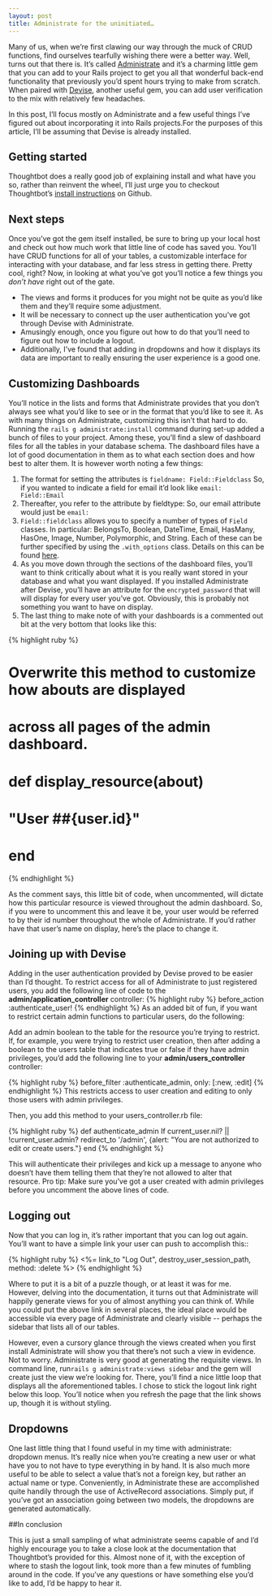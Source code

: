 ```yaml
---
layout: post
title: Administrate for the uninitiated… 
---
```


Many of us, when we’re first clawing our way through the muck of CRUD functions, find ourselves tearfully wishing there were a better way.  Well, turns out that there is. It’s called [Administrate](https://rubygems.org/gems/administrate/versions/0.0.2) and it’s a charming little gem that you can add to your Rails project to get you all that wonderful back-end functionality that previously you’d spent hours trying to make from scratch. When paired with [Devise](https://rubygems.org/gems/devise/versions/3.5.6), another useful gem, you can add user verification to the mix with relatively few headaches.  

In this post, I’ll focus mostly on Administrate and a few useful things I’ve figured out about incorporating it into Rails projects.For the purposes of this article, I’ll be assuming that Devise is already installed.

## Getting started

Thoughtbot does a really good job of explaining install and what have you so, rather than reinvent the wheel, I’ll just urge you to checkout Thoughtbot’s [install instructions](https://github.com/thoughtbot/administrate#getting-started) on Github.

## Next steps

Once you’ve got the gem itself installed, be sure to bring up your local host and check out how much work that little line of code has saved you.  You’ll have CRUD functions for all of your tables, a customizable interface for interacting with your database, and far less stress in getting there. Pretty cool, right?  Now, in looking at what you’ve got you’ll notice a few things you _don’t have_ right out of the gate.  

- The views and forms it produces for you might not be quite as you’d like them and they’ll require some adjustment.
- It will be necessary to connect up the user authentication you’ve got through Devise with Administrate.  
- Amusingly enough, once you figure out how to do that you’ll need to figure out how to include a logout.  
- Additionally, I’ve found that adding in dropdowns and how it displays its data are important to really ensuring the user experience is a good one.

## Customizing Dashboards

You’ll notice in the lists and forms that Administrate provides that you don’t always see what you’d like to see or in the format that you’d like to see it.  As with many things on Administrate, customizing this isn’t that hard to do.  Running the `rails g administrate:install` command during set-up added a bunch of files to your project.  Among these, you’ll find a slew of dashboard files for all the tables in your database schema.  The dashboard files have a lot of good documentation in them as to what each section does and how best to alter them.  It is however worth noting a few things:

1. The format for setting the attributes is `fieldname: Field::Fieldclass`  So, if you wanted to indicate a field for email it’d look like `email: Field::Email`  
2. Thereafter, you refer to the attribute by fieldtype:  So, our email attribute would just be `email:`
3. `Field::fieldclass` allows you to specify a number of types of `Field` classes.  In particular: BelongsTo, Boolean, DateTime, Email, HasMany, HasOne, Image, Number, Polymorphic, and String.  Each of these can be further specified by using the `.with_options` class. Details on this can be found [here](http://administrate-prototype.herokuapp.com/customizing_dashboards).
4. As you move down through the sections of the dashboard files, you’ll want to think critically about what it is you really want stored in your database and what you want displayed.  If you installed Administrate after Devise, you’ll have an attribute for the `encrypted_password` that will will display for every user you’ve got.  Obviously, this is probably not something you want to have on display.
5. The last thing to make note of with your dashboards is a commented out bit at the very bottom that looks like this:

{% highlight ruby %}
# Overwrite this method to customize how abouts are displayed
# across all pages of the admin dashboard.
#
# def display_resource(about)
#   "User ##{user.id}"
# end
{% endhighlight %}
  
As the comment says, this little bit of code, when uncommented, will dictate how this particular resource is viewed throughout the admin dashboard.  So, if you were to uncomment this and leave it be, your user would be referred to by their id number throughout the whole of Administrate.  If you’d rather have that user’s name on display, here’s the place to change it.

## Joining up with Devise

Adding in the user authentication provided by Devise proved to be easier than I’d thought.  To restrict access for all of Administrate to just registered users, you add the following line of code to the **admin/application_controller** controller:
{% highlight ruby %}
before_action :authenticate_user!
{% endhighlight %}
As an added bit of fun, if you want to restrict certain admin functions to particular users, do the following:

Add an admin boolean to the table for the resource you’re trying to restrict.
If, for example, you were trying to restrict user creation, then after adding a boolean to the users table that indicates true or false if they have admin privileges, you’d add the following line to your **admin/users_controller** controller:

{% highlight ruby %}
    before_filter :authenticate_admin, only: [:new, :edit]
{% endhighlight %}
This restricts access to user creation and editing to only those users with admin privileges.

Then, you add this method to your users_controller.rb file:
  
{% highlight ruby %}
def authenticate_admin
        If current_user.nil? || !current_user.admin?
        redirect_to '/admin', {alert: "You are not authorized to edit or create users."}
end
{% endhighlight %}  
  
This will authenticate their privileges and kick up a message to anyone who doesn’t have them telling them that they’re not allowed to alter that resource. Pro tip:  Make sure you’ve got a user created with admin privileges before you uncomment the above lines of code. 

## Logging out

Now that you can log in, it’s rather important that you can log out again.  You’ll want to have a simple link your user can push to accomplish this::

{% highlight ruby %}
<%= link_to "Log Out", destroy_user_session_path, method: :delete %>
{% endhighlight %}

Where to put it is a bit of a puzzle though, or at least it was for me.  However, delving into the documentation, it turns out that Administrate will happily generate views for you of almost anything you can think of.  While you could put the above link in several places, the ideal place would be accessible via every page of Administrate and clearly visible -- perhaps the sidebar that lists all of our tables. 

However, even a cursory glance through the views created when you first install Administrate will show you that there’s not such a view in evidence.  Not to worry.  Administrate is very good at generating the requisite views. In command line, run`rails g administrate:views sidebar` and the gem will create just the view we’re looking for.  There, you’ll find a nice little loop that displays all the aforementioned tables.  I chose to stick the logout link right below this loop.  You’ll notice when you refresh the page that the link shows up, though it is without styling.

## Dropdowns

One last little thing that I found useful in my time with administrate: dropdown menus.  It’s really nice when you’re creating a new user or what have you to not have to type everything in by hand.  It is also much more useful to be able to select a value that’s not a foreign key, but rather an actual name or type. Conveniently, in Administrate these are accomplished quite handily through the use of ActiveRecord associations.  Simply put, if you’ve got an association going between two models, the dropdowns are generated automatically.  

##In conclusion

This is just a small sampling of what administrate seems capable of and I’d highly encourage you to take a close look at the documentation that Thoughtbot’s provided for this.  Almost none of it, with the exception of where to stash the logout link, took more than a few minutes of fumbling around in the code.  If you’ve any questions or have something else you’d like to add, I’d be happy to hear it. 
